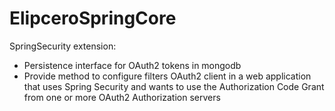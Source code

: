# ElipceroSpringCore

SpringSecurity extension:

- Persistence interface for OAuth2 tokens in mongodb
- Provide method to configure filters OAuth2 client in a web application that uses Spring Security and wants to use the Authorization Code Grant
  from one or more OAuth2 Authorization servers
